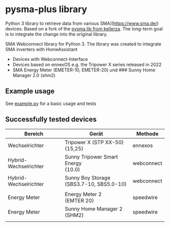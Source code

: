 
# pysma-plus library

Python 3 library to retrieve data from various SMA](https://www.sma.de/) devices.
Based on a fork of the [pysma lib from kellerza](https://github.com/kellerza/pysma).
The long-term goal is to integrate the change into the original library.

SMA Webconnect library for Python 3. The library was created
to integrate SMA inverters with HomeAssistant

* Devices with Webconnect-Interface
* Devices based on  ennexOS
e.g. the Tripower X series released in 2022
* SMA Energy Meter (EMETER-10, EMETER-20) und ### Sunny Home Manager 2.0 (shm2)


## Example usage

See [example.py](./example.py) for a basic usage and tests

## Successfully tested devices

| Bereich | Gerät | Methode |
|--|--|--|
| Wechselrichter | Tripower X (STP XX-50)<br>(15,25) | ennexos |
| Hybrid-Wechselrichter | Sunny Tripower Smart Energy<br>(10.0)  | webconnect |
| Hybrid-Wechselrichter | Sunny Boy Storage<br>(SBS3.7-10, SBS5.0-10) | webconnect |
| | | |
| Energy Meter | Energy Meter 2<br>(EMTER 20) | speedwire |
| Energy Meter | Sunny Home Manager 2<br>(SHM2) | speedwire |
| | | |
 

